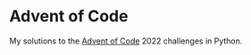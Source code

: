 # Advent of Code

My solutions to the [Advent of Code](https://adventofcode.com/) 2022 challenges in Python.
